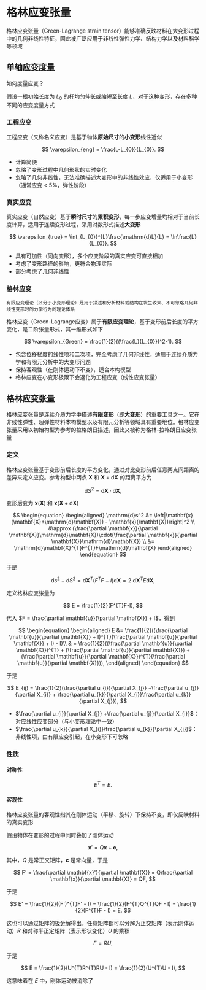 # 格林应变张量

<span class="gray-text">
格林应变张量（Green-Lagrange strain tensor）能够准确反映材料在大变形过程中的几何非线性特征，因此被广泛应用于非线性弹性力学、结构力学以及材料科学等领域
</span>

## 单轴应变度量

<span class="gray-text">
如何度量应变？
</span>

假设一根初始长度为 $L_{0}$ 的杆均匀伸长或缩短至长度 $L$，对于这种变形，存在多种不同的应变度量方式

### 工程应变

工程应变（又称名义应变）是基于物体**原始尺寸**的**小变形**线性近似

$$
\varepsilon_{eng} = \frac{L-L_{0}}{L_{0}}.
$$

- 计算简便
- 忽略了变形过程中几何形状的实时变化
- 忽略了几何非线性，无法准确描述大变形中的非线性效应，仅适用于小变形（通常应变 < 5%，弹性阶段）


### 真实应变

真实应变（自然应变）基于**瞬时尺寸**的**累积变形**，每一步应变增量均相对于当前长度计算，适用于连续变形过程，采用对数形式描述**大变形**

$$
\varepsilon_{true} = \int_{L_{0}}^{L}\frac{\mathrm{d}L}{L} = \ln\frac{L}{L_{0}}.
$$

- 具有可加性（同向变形），多个应变阶段的真实应变可直接相加
- 考虑了变形路径的影响，更符合物理实际
- 部分考虑了几何非线性

### 格林应变

```{margin}
有限应变理论（区分于小变形理论）是用于描述和分析材料或结构在发生较大、不可忽略几何非线性变形时的力学行为的理论体系
```

格林应变（Green-Lagrange应变）属于**有限应变理论**，基于变形前后长度的平方变化，是二阶张量形式，其一维形式如下

$$
\varepsilon_{Green} = \frac{1}{2}((\frac{L}{L_{0}})^2-1).
$$

- 包含位移梯度的线性项和二次项，完全考虑了几何非线性，适用于连续介质力学和有限元分析中的大变形问题
- 保持客观性（在刚体运动下不变），适合本构模型
- 格林应变在小变形极限下会退化为工程应变（线性应变张量）

## 格林应变张量

格林应变张量是连续介质力学中描述**有限变形**（即**大变形**）的重要工具之一。它在非线性弹性、超弹性材料本构模型以及有限元分析等领域具有重要地位。格林应变张量采用以初始构型为参考的拉格朗日描述，因此又被称为格林-拉格朗日应变张量

### 定义

格林应变张量基于变形前后长度的平方变化，通过对比变形前后任意两点间距离的差异来定义应变。参考构型中两点 $\mathbf{X}$ 和 $\mathbf{X}+\mathrm{d}\mathbf{X}$ 的距离平方为

$$
\mathrm{d}S^2 = \mathrm{d}\mathbf{X}\cdot\mathrm{d}\mathbf{X},
$$

变形后变为 $\mathbf{x}(\mathbf{X})$ 和 $\mathbf{x}(\mathbf{X}+\mathrm{d}\mathbf{X})$

$$
\begin{equation}
\begin{aligned}
\mathrm{d}s^2 &= \left|\mathbf{x}(\mathbf{X}+\mathrm{d}\mathbf{X}) - \mathbf{x}(\mathbf{X})\right|^2 \\
&\approx (\frac{\partial \mathbf{x}}{\partial \mathbf{X}}\mathrm{d}\mathbf{X})\cdot(\frac{\partial \mathbf{x}}{\partial \mathbf{X}}\mathrm{d}\mathbf{X}) \\
&= \mathrm{d}\mathbf{X}^{T}F^{T}F\mathrm{d}\mathbf{X}
\end{aligned}
\end{equation}
$$

于是

$$
\mathrm{d}s^2 - \mathrm{d}S^2 = \mathrm{d}\mathbf{X}^{T}(F^{T}F-I)\mathrm{d}\mathbf{X} = 2\ \mathrm{d}\mathbf{X}^{T}E\mathrm{d}\mathbf{X},
$$

定义格林应变张量为

$$
E = \frac{1}{2}(F^{T}F-I),
$$

代入 $F = \frac{\partial \mathbf{u}}{\partial \mathbf{X}} + I$，得到

$$
\begin{equation}
\begin{aligned}
E &= \frac{1}{2}((\frac{\partial \mathbf{u}}{\partial \mathbf{X}} + I)^{T}(\frac{\partial \mathbf{u}}{\partial \mathbf{X}} + I) - I)\\
& = \frac{1}{2}((\frac{\partial \mathbf{u}}{\partial \mathbf{X}})^{T} + (\frac{\partial \mathbf{u}}{\partial \mathbf{X}}) + (\frac{\partial \mathbf{u}}{\partial \mathbf{X}})^{T}(\frac{\partial \mathbf{u}}{\partial \mathbf{X}})),
\end{aligned}
\end{equation}
$$

于是

$$
E_{ij} = \frac{1}{2}(\frac{\partial u_{i}}{\partial X_{j}} +\frac{\partial u_{j}}{\partial X_{i}} +  \frac{\partial u_{k}}{\partial X_{i}}\frac{\partial u_{k}}{\partial X_{j}}),
$$

- $\frac{\partial u_{i}}{\partial X_{j}} +\frac{\partial u_{j}}{\partial X_{i}}$：对应线性应变部分（与小变形理论中一致）
- $\frac{\partial u_{k}}{\partial X_{i}}\frac{\partial u_{k}}{\partial X_{j}}$：非线性项，由有限应变引起，在小变形下可忽略


### 性质

#### 对称性

$$
E^{T} = E.
$$

#### 客观性

格林应变张量的客观性指其在刚体运动（平移、旋转）下保持不变，即仅反映材料的真实变形

假设物体在变形的过程中同时叠加了刚体运动

$$
\mathbf{x}' = Q\mathbf{x}+\mathbf{c},
$$

其中，$Q$ 是常正交矩阵，$\mathbf{c}$ 是常向量，于是

$$
F' = \frac{\partial \mathbf{x}'}{\partial \mathbf{X}} = Q\frac{\partial \mathbf{x}}{\partial \mathbf{X}} = QF,
$$

于是

$$
E' = \frac{1}{2}((F')^{T}F' - I) =  \frac{1}{2}(F^{T}Q^{T}QF - I) = \frac{1}{2}(F^{T}F - I) = E.
$$

这也可以通过矩阵的[极分解](../chap2/sec1-OT.md)得出，任意矩阵都可以分解为正交矩阵（表示刚体运动）$R$ 和对称半正定矩阵（表示形状变化）$U$ 的乘积

$$
F = RU,
$$

于是

$$
E = \frac{1}{2}(U^{T}R^{T}RU - I) = \frac{1}{2}(U^{T}U - I),
$$

这意味着在 $E$ 中，刚体运动被消除了